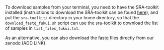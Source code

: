 To download samples from your terminal, you need to have the SRA-toolkit installed (instructions to download the SRA-toolkit can be found [here](https://github.com/ncbi/sra-tools/wiki/)), and put the `sra-toolkit/` directory in your home directory, so that the `download_fastq_fukui.sh` script can use the sra-toolkit to download the list of samples in `list_files_fukui.txt`.

As an alternative, you can also download the fastq files directly from our zenodo (ADD LINK).